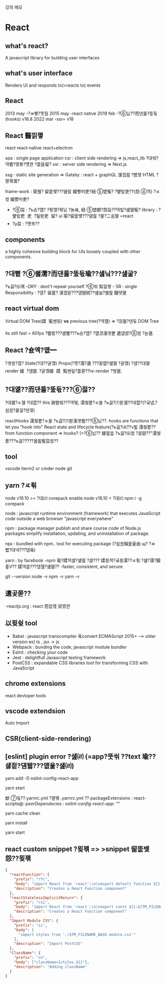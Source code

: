 강의 메모

# React

## what's react?

A javascript library for building user interfaces

## what's user interface

Renders UI and responds to(=reacts to) events

## React

2013 may -?ㅽ뵂?뚯뒪
2015 may -react native
2019 feb -?⑥닔??而댄룷?뚰듃(hooks) v16.8
2022 mar -ssr+ v18

## React 醫낅쪟

react
react-native
react+electron

spa : single page application
csr : client side rendering => js,react_lib ?대씪?댁뼵?몄륫?먯꽌 ?뚮뜑留?
ssr : server side rendering => Next.js

ssg : static site generation => Gatsby : react + graphQL 湲곕컲 ?뺤쟻 HTML ?앹꽦湲?

frame-work : 萸붽? 留뚮뱾???꾪빐 媛뽰떠吏?紐 ⑤뱺寃? ?뺥빐吏??(怨 ④꺽) ?ㅼ씠 媛뽰떠吏?

- ?⑥젏 : ?ъ슜?먭? ?좏깮?좎닔 ?놁쓬, 紐 ⑤뱺嫄?怨듬??댁빞?섎뒗寃?
  library : ?뺥빐吏  吏  ?딆븯吏  留? ui 瑜?留뚮뱾???덇쾶 ?꾩?二쇰뒗 =react
- ?μ젏 : ?먯쑉??

## components

a highly cohesive building block for UIs
loosely coupled with other components.

## ?대뼡 ?⑥쐞濡?而댄룷?뚰듃瑜??섎닠???섎굹?

?ъ궗?⑹꽦 -DRY : dont't repeat yourself
?⑥씪 梨낆엫 - SR : single Responsibility : ?덈Т 留롮? 湲곕뒫???덈떎硫??섎늻?붽쾶 醫뗫떎

## react virtual dom

Virtual DOM Tree(蹂  寃쎈맂) **vs** previous tree(?댁쟾) => ?낅뜲?댄듃 DOM Tree

its still fast = 60fps ?뺣룄???섏뼱???ъ슜?먭? ?먮겮湲곗뿉 遺덊렪?⑥씠 ?녿떎.

## React ?숈옉?먮━

?곗씠?곕? State(?대??곹깭) Props(?몃?濡?遺 ???꾨떖?섎뒗 ?곹깭) ?섑??대뒗 render 媛  ?덈떎.
?곹깭媛  蹂  寃쎈맆?뚮쭏??re-render ?쒕떎.

## ?대옒??而댄룷?뚰듃???⑥젏??

?대옒?ㅻ뒗 ?대젮?? this 諛붿씤???댁뒋, 濡쒖쭅?ㅼ쓣 ?ъ궗?⑺븯湲??대젮?(?곸냽,?쇱씠?꾩궗?댄겢)

reactHooks
濡쒖쭅?ㅼ쓣 ?ъ궗?⑺븯湲곗쐞???⑥닔??.
hooks are functions that let you "hook into" React
state and lifecycle feature(?ъ궗?⑷??ν븳 濡쒖쭅?? from function component
=> hooks? (=?⑥닔?? 媛믪쓽 ?ъ궗?⑹씠 ?꾨땲??"濡쒖쭅???ъ궗?????꾪븳寃껋씠??

## tool

vscode
iterm2 or cmder
node
git

## yarn ?ㅼ튂

node v16.10 >= ?대㈃ corepack enable
node v16.10 < ?대㈃ npm i -g corepack

node : javascript runtime environment (framework)
that executes JavaScript code outside a web browser "javascript everywhere"

npm : package manager
publish and share course code of Node.js packages
simplify installation, updating, and uninstallation of package.

npx : bundled with npm.. tool for executing package (?쇱씠釉뚮윭由 щ? ?ㅽ뻾?대낵???덉쓬)

yarn : by facebook
-npm 瑜?蹂댁셿?섍쾶 ?섏??? 蹂묐젹?곸쑝濡??ㅼ튂 ?섎?濡?鍮좊Ⅴ?? 蹂댁븞???덉쟾?섎떎??
-faster, consistent, and secure

git --version
node -v
npm -v
yarn -v

## 遺곷쭏??

-reactjs.org : react 怨듭떇 臾몄꽌

## 以묒슂 tool

- Babel : javascript transcompiler
  횩convert ECMAScript 2015+ --> older version
  ex) ts , jsx -> js
- Webpack : bunding the code, javascript module bundler
- Eslint : checking your code
- Jest : delightfull Javascript testing framework
- PostCSS : expandable CSS libraries
  tool for transforming CSS with JavaScript

## chrome extensions

react devloper tools

## vscode extendsion

Auto Import

## CSR(client-side-rendering)

## [eslint] plugin error ?섎㈃ (=app?뚯씪 ??text 瑜??섏젙?덈뒗???먮윭?섎㈃)

yarn add -D eslint-config-react-app

yarn start

猷 ⑦듃??.yarnrc.yml ?앹꽦
.yarnrc.yml ??
packageExtensions :
react-scripts@_:
peerDependecies :
eslint-config-react-app: "_"

yarn cache clean

yarn install

yarn start

## react custom snippet ?묒꽦 => >snippet 留뚮뱾怨??묒꽦

```json
{
  "reactFunction": {
    "prefix": "rfc",
    "body": "import React from 'react';\n\nexport default function ${1:${TM_FILENAME_BASE}}() {\n\treturn (\n\t\t<div>\n\t\t\t\n\t\t</div>\n\t);\n}\n\n",
    "description": "Creates a React Function component"
  },
  "reactStatelessImplicitReturn": {
    "prefix": "rsi",
    "body": "import React from 'react';\n\nexport const ${1:${TM_FILENAME_BASE}} = (props) => (\n\t\t\t$0\n\t);",
    "description": "Creates a React Function component"
  },
  "Import Module CSS": {
    "prefix": "si",
    "body": [
      "import styles from './$TM_FILENAME_BASE.module.css'"
    ],
    "description": "Import PostCSS"
  },
  "ClassName": {
    "prefix": "cn",
    "body": ["className={styles.$1}"],
    "description": "Adding className"
  }
}
```
